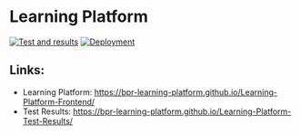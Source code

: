 # Learning Platform
[![Test and results](https://github.com/BPR-Learning-Platform/Learning-Platform-Frontend/actions/workflows/test_and_results.yml/badge.svg)](https://bpr-learning-platform.github.io/Learning-Platform-Test-Results/) [![Deployment](https://github.com/BPR-Learning-Platform/Learning-Platform-Frontend/actions/workflows/deploy-to-pages.yml/badge.svg?branch=main)](https://bpr-learning-platform.github.io/Learning-Platform-Frontend/)

## Links:
* Learning Platform: https://bpr-learning-platform.github.io/Learning-Platform-Frontend/
* Test Results: https://bpr-learning-platform.github.io/Learning-Platform-Test-Results/
